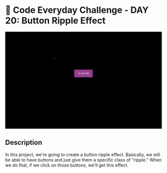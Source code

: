 # 🚀 Code Everyday Challenge - DAY 20: Button Ripple Effect
![Challenge Image](images/day_20.png)

## Description
In this project, we're going to create a button ripple effect. Basically, we will be able to have buttons and just give them a specific class of "ripple." When we do that, if we click on those buttons, we'll get this effect.

